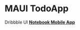 # MAUI TodoApp

Dribbble UI
**[Notebook Mobile App](https://dribbble.com/shots/23185462-Notebook-Mobile-App)**
